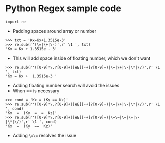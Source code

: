 # Python Regex sample code
`import re`
- Padding spaces around array or number
```
>>> txt = 'Kx=Kx+1.3515e-3'
>>> re.sub(r'(\=|\+|\-)',r' \1 ', txt)
'Kx = Kx + 1.3515e - 3'
```
- This will add space inside of floating number, which we don't want
```
>>> re.sub(r'([0-9]*\.?[0-9]+([eE][-+]?[0-9]+)|\=|\+|\-|\*|\/)',r' \1 ', txt)
'Kx = Kx +  1.3515e-3 '
```
- Adding floating number search will avoid the issues
- When == is necessary
```
>>> cond = 'Kx = (Ky == Kz)'
>>> re.sub(r'([0-9]*\.?[0-9]+([eE][-+]?[0-9]+)|\=|\+|\-|\*|\/)',r' \1 ', cond)
'Kx  =  (Ky  =  =  Kz)'
>>> re.sub(r'([0-9]*\.?[0-9]+([eE][-+]?[0-9]+)|\=\=|\=|\+|\-|\*|\/)',r' \1 ', cond)
'Kx  =  (Ky  ==  Kz)'
```
- Adding `\=\=` resolves the issue
